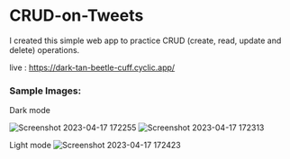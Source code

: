 # CRUD-on-Tweets

I created this simple web app to practice CRUD (create, read, update and delete) operations.

live : https://dark-tan-beetle-cuff.cyclic.app/
### Sample Images:
  Dark mode
  
![Screenshot 2023-04-17 172255](https://user-images.githubusercontent.com/84488726/232476654-bd3b2902-5a08-41e8-bd9e-cbb3e67acfbc.png)
![Screenshot 2023-04-17 172313](https://user-images.githubusercontent.com/84488726/232476667-893df500-bcc9-467e-accb-2774baaf0d3c.png)
  
  Light mode
  ![Screenshot 2023-04-17 172423](https://user-images.githubusercontent.com/84488726/232476988-e7a9dc27-d537-47f2-9e96-178b3ae49dd9.png)
